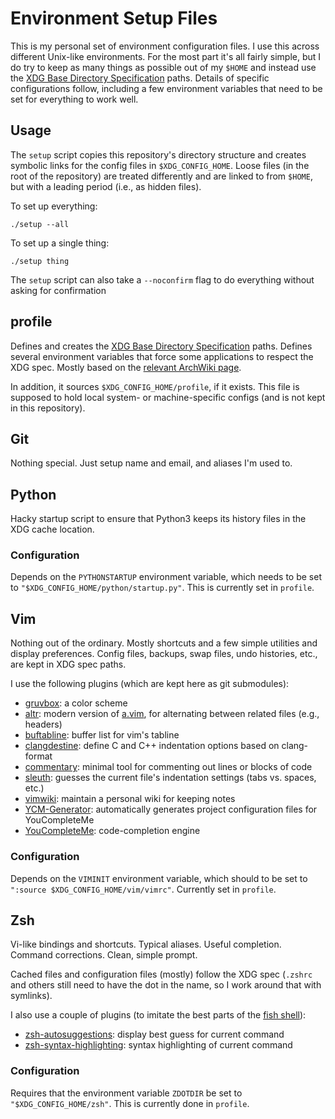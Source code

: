 Environment Setup Files
=======================

This is my personal set of environment configuration files. I use this across
different Unix-like environments. For the most part it's all fairly simple, but
I do try to keep as many things as possible out of my `$HOME` and instead use
the [XDG Base Directory Specification] paths. Details of specific configurations
follow, including a few environment variables that need to be set for everything
to work well.

[XDG Base Directory Specification]: https://specifications.freedesktop.org/basedir-spec/basedir-spec-latest.html

## Usage

The `setup` script copies this repository's directory structure and creates
symbolic links for the config files in `$XDG_CONFIG_HOME`. Loose files (in the
root of the repository) are treated differently and are linked to from `$HOME`,
but with a leading period (i.e., as hidden files).

To set up everything:
```
./setup --all
```

To set up a single thing:
```
./setup thing
```

The `setup` script can also take a `--noconfirm` flag to do everything without
asking for confirmation

## profile

Defines and creates the [XDG Base Directory Specification] paths. Defines
several environment variables that force some applications to respect the XDG
spec. Mostly based on the [relevant ArchWiki page].

[relevant ArchWiki page]: https://wiki.archlinux.org/index.php/XDG_Base_Directory

In addition, it sources `$XDG_CONFIG_HOME/profile`, if it exists. This file is
supposed to hold local system- or machine-specific configs (and is not kept in
this repository).

## Git

Nothing special. Just setup name and email, and aliases I'm used to.

## Python

Hacky startup script to ensure that Python3 keeps its history files in the XDG
cache location.

### Configuration

Depends on the `PYTHONSTARTUP` environment variable, which needs to be set to
`"$XDG_CONFIG_HOME/python/startup.py"`. This is currently set in `profile`.

## Vim

Nothing out of the ordinary. Mostly shortcuts and a few simple utilities and
display preferences. Config files, backups, swap files, undo histories, etc.,
are kept in XDG spec paths.

I use the following plugins (which are kept here as git submodules):

- [gruvbox]: a color scheme
- [altr]: modern version of [a.vim], for alternating between related files
  (e.g., headers)
- [buftabline]: buffer list for vim's tabline
- [clangdestine]: define C and C++ indentation options based on clang-format
- [commentary]: minimal tool for commenting out lines or blocks of code
- [sleuth]: guesses the current file's indentation settings (tabs vs. spaces,
  etc.)
- [vimwiki]: maintain a personal wiki for keeping notes
- [YCM-Generator]: automatically generates project configuration files for
  YouCompleteMe
- [YouCompleteMe]: code-completion engine

[gruvbox]: https://github.com/morhetz/gruvbox
[altr]: https://github.com/kana/vim-altr
[buftabline]: https://github.com/ap/vim-buftabline
[clangdestine]: https://github.com/lillanes/vim-clangdestine
[commentary]: https://github.com/tpope/vim-commentary
[sleuth]: https://github.com/tpope/vim-sleuth
[vimwiki]: https://github.com/vimwiki/vimwiki
[YCM-Generator]: https://github.com/rdnetto/YCM-Generator
[YouCompleteMe]: https://github.com/Valloric/YouCompleteMe
[a.vim]: https://www.vim.org/scripts/script.php?script_id=31

### Configuration

Depends on the `VIMINIT` environment variable, which should to be set to
`":source $XDG_CONFIG_HOME/vim/vimrc"`. Currently set in `profile`.

## Zsh

Vi-like bindings and shortcuts. Typical aliases. Useful completion. Command
corrections. Clean, simple prompt.

Cached files and configuration files (mostly) follow the XDG spec (`.zshrc` and
others still need to have the dot in the name, so I work around that with
symlinks).

I also use a couple of plugins (to imitate the best parts of the [fish shell]):

- [zsh-autosuggestions]: display best guess for current command
- [zsh-syntax-highlighting]: syntax highlighting of current command

[zsh-autosuggestions]: https://github.com/zsh-users/zsh-autosuggestions
[zsh-syntax-highlighting]: https://github.com/zsh-users/zsh-syntax-highlighting
[fish shell]: https://fishshell.com

### Configuration

Requires that the environment variable `ZDOTDIR` be set to
`"$XDG_CONFIG_HOME/zsh"`. This is currently done in `profile`.

